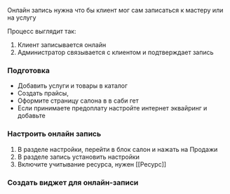 Онлайн запись нужна что бы клиент мог сам записаться к мастеру или на услугу

Процесс выглядит так: 
1. Клиент записывается онлайн
2. Администратор связывается с клиентом и подтверждает запись



### Подготовка
- Добавить услуги и товары в каталог
- Создать прайсы, 
- Оформите страницу салона в в саби гет
- Если принимаете предоплату настройте интернет эквайринг и добавьте
### Настроить онлайн запись
1. В разделе настройки, перейти в блок салон и нажать на Продажи
2. В разделе запись установить настройки
3. Включите учитывание ресурса, нужен [[Ресурс]]
### Создать виджет для онлайн-записи
